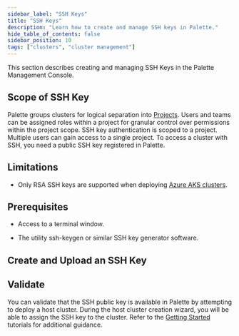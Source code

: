 ```yaml
---
sidebar_label: "SSH Keys"
title: "SSH Keys"
description: "Learn how to create and manage SSH keys in Palette."
hide_table_of_contents: false
sidebar_position: 10
tags: ["clusters", "cluster management"]
---
```


This section describes creating and managing SSH Keys in the Palette Management Console.

## Scope of SSH Key

Palette groups clusters for logical separation into [Projects](../../../tenant-settings/projects/projects.md). Users and
teams can be assigned roles within a project for granular control over permissions within the project scope. SSH key
authentication is scoped to a project. Multiple users can gain access to a single project. To access a cluster with SSH,
you need a public SSH key registered in Palette.

## Limitations

- Only RSA SSH keys are supported when deploying [Azure AKS clusters](../../public-cloud/azure/aks.md).

## Prerequisites

- Access to a terminal window.

- The utility ssh-keygen or similar SSH key generator software.

## Create and Upload an SSH Key

<PartialsComponent category="palette-setup" name="generate-ssh-key" />

## Validate

You can validate that the SSH public key is available in Palette by attempting to deploy a host cluster. During the host
cluster creation wizard, you will be able to assign the SSH key to the cluster. Refer to the
[Getting Started](/getting-started/) tutorials for additional guidance.
